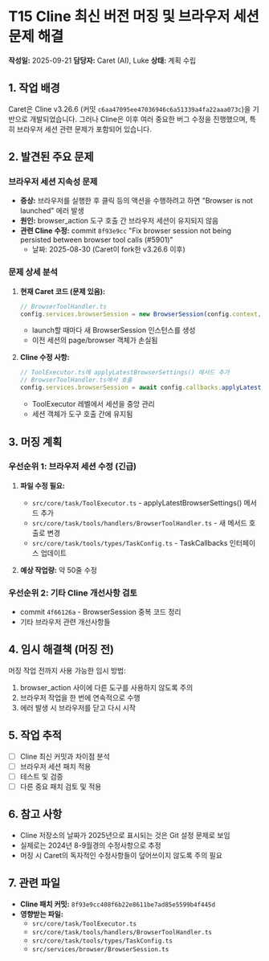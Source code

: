 # T15 Cline 최신 버전 머징 및 브라우저 세션 문제 해결

**작성일:** 2025-09-21
**담당자:** Caret (AI), Luke
**상태:** 계획 수립

## 1. 작업 배경

Caret은 Cline v3.26.6 (커밋 `c6aa47095ee47036946c6a51339a4fa22aaa073c`)을 기반으로 개발되었습니다. 그러나 Cline은 이후 여러 중요한 버그 수정을 진행했으며, 특히 브라우저 세션 관련 문제가 포함되어 있습니다.

## 2. 발견된 주요 문제

### 브라우저 세션 지속성 문제
- **증상:** 브라우저를 실행한 후 클릭 등의 액션을 수행하려고 하면 "Browser is not launched" 에러 발생
- **원인:** browser_action 도구 호출 간 브라우저 세션이 유지되지 않음
- **관련 Cline 수정:** commit `8f93e9cc` "Fix browser session not being persisted between browser tool calls (#5901)"
  - 날짜: 2025-08-30 (Caret이 fork한 v3.26.6 이후)

### 문제 상세 분석
1. **현재 Caret 코드 (문제 있음):**
   ```typescript
   // BrowserToolHandler.ts
   config.services.browserSession = new BrowserSession(config.context, config.browserSettings, useWebp)
   ```
   - launch할 때마다 새 BrowserSession 인스턴스를 생성
   - 이전 세션의 page/browser 객체가 손실됨

2. **Cline 수정 사항:**
   ```typescript
   // ToolExecutor.ts에 applyLatestBrowserSettings() 메서드 추가
   // BrowserToolHandler.ts에서 호출
   config.services.browserSession = await config.callbacks.applyLatestBrowserSettings()
   ```
   - ToolExecutor 레벨에서 세션을 중앙 관리
   - 세션 객체가 도구 호출 간에 유지됨

## 3. 머징 계획

### 우선순위 1: 브라우저 세션 수정 (긴급)
1. **파일 수정 필요:**
   - `src/core/task/ToolExecutor.ts` - applyLatestBrowserSettings() 메서드 추가
   - `src/core/task/tools/handlers/BrowserToolHandler.ts` - 새 메서드 호출로 변경
   - `src/core/task/tools/types/TaskConfig.ts` - TaskCallbacks 인터페이스 업데이트

2. **예상 작업량:** 약 50줄 수정

### 우선순위 2: 기타 Cline 개선사항 검토
- commit `4f66126a` - BrowserSession 중복 코드 정리
- 기타 브라우저 관련 개선사항들

## 4. 임시 해결책 (머징 전)

머징 작업 전까지 사용 가능한 임시 방법:
1. browser_action 사이에 다른 도구를 사용하지 않도록 주의
2. 브라우저 작업을 한 번에 연속적으로 수행
3. 에러 발생 시 브라우저를 닫고 다시 시작

## 5. 작업 추적

- [ ] Cline 최신 커밋과 차이점 분석
- [ ] 브라우저 세션 패치 적용
- [ ] 테스트 및 검증
- [ ] 다른 중요 패치 검토 및 적용

## 6. 참고 사항

- Cline 저장소의 날짜가 2025년으로 표시되는 것은 Git 설정 문제로 보임
- 실제로는 2024년 8-9월경의 수정사항으로 추정
- 머징 시 Caret의 독자적인 수정사항들이 덮어쓰이지 않도록 주의 필요

## 7. 관련 파일

- **Cline 패치 커밋:** `8f93e9cc408f6b22e8611be7ad85e5599b4f445d`
- **영향받는 파일:**
  - `src/core/task/ToolExecutor.ts`
  - `src/core/task/tools/handlers/BrowserToolHandler.ts`
  - `src/core/task/tools/types/TaskConfig.ts`
  - `src/services/browser/BrowserSession.ts`